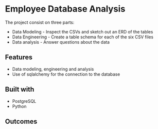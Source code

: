 # Employee Database Analysis

The project consist on three parts:
* Data Modeling - Inspect the CSVs and sketch out an ERD of the tables
* Data Engineering - Create a table schema for each of the six CSV files
* Data analysis - Answer questions about the data

## Features

* Data modeling, engineering and analysis
* Use of sqlalchemy for the connection to the database

## Built with 

* PostgreSQL
* Python

## Outcomes


